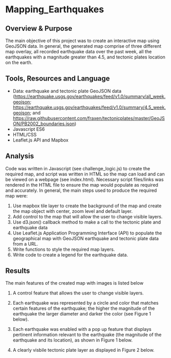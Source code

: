 # Mapping_Earthquakes

## Overview & Purpose

The main objective of this project was to create an  interactive map using GeoJSON data. In general, the generated map comprise of three different map overlay, all recorded earthquake data over the past week, all the earthquakes with a magnitude greater than 4.5, and tectonic plates location on the earth. 

## Tools, Resources and Language

* Data: earthquake and tectonic plate GeoJSON data 
    (https://earthquake.usgs.gov/earthquakes/feed/v1.0/summary/all_week.geojson; https://earthquake.usgs.gov/earthquakes/feed/v1.0/summary/4.5_week.geojson; and https://raw.githubusercontent.com/fraxen/tectonicplates/master/GeoJSON/PB2002_boundaries.json)
* Javascript ES6 
* HTML/CSS
* Leaflet.js API and Mapbox

## Analysis

Code was written in Javascript (see challenge_logic.js) to create the required map, and script was written in HTML so the map can load and can be viewed on a webpage (see index.html). Necessary script files/links was rendered in the HTML file to ensure the map would populate as required and accurately. In general, the main steps used to produce the required map were:

1. Use mapbox tile layer to create the background of the map and create the map object with center, zoom level and default layer.
2. Add control to the map that will allow the user to change visible layers.
3. Use d3.json() callback method to make a call to the tectonic plate and earthquake data 
4. Use Leaflet.js Application Programming Interface (API) to populate the geographical map with GeoJSON earthquake and tectonic plate data from a URL.
4. Write functions to style the required map layers.
5. Write code to create a legend for the earthquake data.

## Results

The main features of the created map with images is listed below

1. A control feature that allows the user to change visible layers.

2. Each earthquake was represented by a circle and color that matches certain features of the earthquake; the higher the magnitude of the earthquake the  larger diameter and darker the color (see Figure 1 below). 

3. Each earthquake was enabled with a pop up feature that displays pertinent information relevant to the earthquake (the magnitude of the earthquake and its location), as shown in Figure 1 below.


4. A clearly visbile tectonic plate layer as displayed in Figure 2 below.

